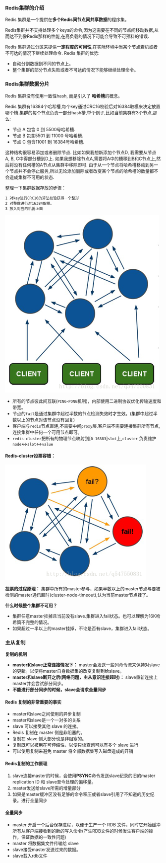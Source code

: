 ### Redis集群的介绍

Redis 集群是一个提供在**多个Redis间节点间共享数据**的程序集。

Redis集群并不支持处理多个keys的命令,因为这需要在不同的节点间移动数据,从而达不到像Redis那样的性能,在高负载的情况下可能会导致不可预料的错误.

Redis 集群通过分区来提供**一定程度的可用性**,在实际环境中当某个节点宕机或者不可达的情况下继续处理命令. Redis 集群的优势:

- 自动分割数据到不同的节点上。
- 整个集群的部分节点失败或者不可达的情况下能够继续处理命令。

### Redis集群数据分片

Redis 集群没有使用一致性hash, 而是引入了 **哈希槽**的概念。

Redis 集群有16384个哈希槽,每个key通过CRC16校验后对16384取模来决定放置哪个槽.集群的每个节点负责一部分hash槽,举个例子,比如当前集群有3个节点,那么:

- 节点 A 包含 0 到 5500号哈希槽.
- 节点 B 包含5501 到 11000 号哈希槽.
- 节点 C 包含11001 到 16384号哈希槽.

这种结构很容易添加或者删除节点. 比如如果我想新添加个节点D, 我需要从节点 A, B, C中得部分槽到D上. 如果我想移除节点A,需要将A中的槽移到B和C节点上,然后将没有任何槽的A节点从集群中移除即可. 由于从一个节点将哈希槽移动到另一个节点并不会停止服务,所以无论添加删除或者改变某个节点的哈希槽的数量都不会造成集群不可用的状态.

整理一下集群数据存放的步骤：

```
1 对key进行CRC16的算法校验获得一个整形
2 对整数进行对16384取模。
3 放入对应的机器上面
```

![集群图解](https://github.com/mxsm/document/blob/master/image/cache/rediscluster.png?raw=true)

- 所有的节点彼此间互联(`PING`-`PONG`机制)，内部使用二进制协议优化传输速度和带宽。
- 节点的`fail`是通过集群中超过半数的节点检测失效时才生效。(集群中超过半数以上的节点对该节点没有回复)
- 客户端与`redis`节点直连,不需要中间`proxy`层.客户端不需要连接集群所有节点,连接集群中任何一个可用节点即可。
- `redis-cluster`把所有的物理节点映射到[`0-16383`]`slot`上,`cluster` 负责维护`node`<->`slot`<->`value`

#### Redis-cluster投票容错：

![图解](https://github.com/mxsm/document/blob/master/image/cache/redisfailcluster.png?raw=true)

**投票的过程原理：** 集群中所有的master参与，如果半数以上的master节点与要被检测的master通讯超时(cluster-node-timeout),认为当前master节点挂了。

**什么时候整个集群不可用？**

- 集群任意master挂掉且当前没有slave.集群进入fail状态。也可以理解为16K哈希筒不完整的情况。
- 如果超过一半以上的master挂掉，不论是否有slave，集群进入fail状态。



### 主从复制

**复制的机制**

- **master和slave正常连接情况下：** master会发送一些列命令流来保持对slave的更新。以便将master自身数据集的改变复制到给slave。
- **master和slave断开之后(网络问题，主从意识连接超时)：** slave重新连接上master并会尝试部分同步。
- **不能进行部分同步的时候，slave会请求全量同步**

#### Redis 复制的非常重要的事实

- master和slave之间使用的异步复制
- master和slave是一个一对多的关系
- slave 可以接受其他 slave 的连接。
- Redis 复制在 master 侧是非阻塞的。
- 复制在 slave 侧大部分也是非阻塞的。
- 复制既可以被用在可伸缩性，以便只读查询可以有多个 slave 进行
- 可以使用复制来避免 master 将全部数据集写入磁盘造成的开销

#### Redis复制的工作原理

1. slave连接master的时候，会使用**PSYNC**命令发送slave纪录的旧的master replication  ID 和 slave至今处理的偏移量。
2. master发送给slave所需的增量部分
3. 如果是master缓冲区没有足够的命令积压或者slave引用了不知道的历史纪录。进行全量同步

#### 全量同步

- master 开启一个后台保存进程，以便于生产一个 RDB 文件，同时它开始缓冲所有从客户端接收到的新的写入命令(产生RDB文件的时候发生客户端的操作，保证数据的一致性问题)
-  master 将数据集文件传输给 slave
- slave接受master发送过来的数据。
- slave载入rdb文件